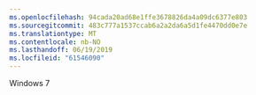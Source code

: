 ```yaml
---
ms.openlocfilehash: 94cada20ad68e1ffe3678826da4a09dc6377e803
ms.sourcegitcommit: 483c777a1537ccab6a2a2da6a5d1fe4470dd0e7e
ms.translationtype: MT
ms.contentlocale: nb-NO
ms.lasthandoff: 06/19/2019
ms.locfileid: "61546090"
---
```

Windows 7